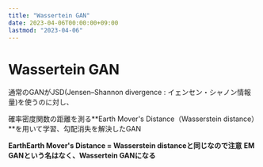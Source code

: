 ```yaml
---
title: "Wassertein GAN"
date: 2023-04-06T00:00:00+09:00
lastmod: "2023-04-06"
---
```

# Wassertein GAN

通常のGANがJSD(Jensen–Shannon divergence : イェンセン・シャノン情報量)を使うのに対し、

確率密度関数の距離を測る**Earth Mover's Distance（Wasserstein distance）**を用いて学習、勾配消失を解決したGAN

**EarthEarth Mover's Distance = Wasserstein distanceと同じなので注意**
**EM GANという名はなく、Wassertein GANになる**